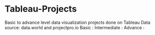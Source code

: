 # Tableau-Projects
Basic to advance level data visualization projects done on Tableau
Data source: data.world and projectpro.io
Basic :
Intermediate :
Advance :
